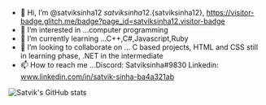 - 👋 Hi, I’m @satviksinha12                                                           ${satviksinha12}.${satviksinha12}, https://visitor-badge.glitch.me/badge?page_id=satviksinha12.visitor-badge
- 👀 I’m interested in ...computer programming
- 🌱 I’m currently learning ...C++,C#,Javascript,Ruby
- 💞️ I’m looking to collaborate on ... C based projects, HTML and CSS still in learning phase, .NET in the intermediate
- 📫 How to reach me ...Discord: Satviksinha#9830  Linkedin: www.linkedin.com/in/satvik-sinha-ba4a321ab





![  Satvik's GitHub stats](https://github-readme-stats.vercel.app/api?username=satviksinha12&show_icons=true&theme=radical)

<!---
satviksinha12/satviksinha12 is a ✨ special ✨ repository because its `README.md` (this file) appears on your GitHub profile.
You can click the Preview link to take a look at your changes.
--->
